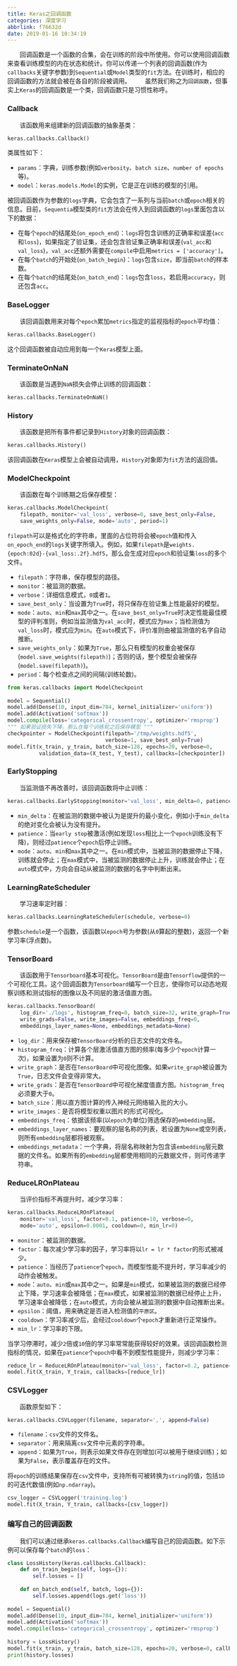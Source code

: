 ```yaml
---
title: Keras之回调函数
categories: 深度学习
abbrlink: f76632d
date: 2019-01-16 10:34:19
---
```

&emsp;&emsp;回调函数是一个函数的合集，会在训练的阶段中所使用。你可以使用回调函数来查看训练模型的内在状态和统计。你可以传递一个列表的回调函数(作为`callbacks`关键字参数)到`Sequential`或`Model`类型的`fit`方法。在训练时，相应的回调函数的方法就会被在各自的阶段被调用。<!--more-->
&emsp;&emsp;虽然我们称之为`回调函数`，但事实上`Keras`的回调函数是一个类，回调函数只是习惯性称呼。

### Callback

&emsp;&emsp;该函数用来组建新的回调函数的抽象基类：

``` python
keras.callbacks.Callback()
```

类属性如下：

- `params`：字典，训练参数(例如`verbosity`、`batch size`、`number of epochs`等)。
- `model`：`keras.models.Model`的实例，它是正在训练的模型的引用。

被回调函数作为参数的`logs`字典，它会包含了一系列与当前`batch`或`epoch`相关的信息。目前，`Sequentia`模型类的`fit`方法会在传入到回调函数的`logs`里面包含以下的数据：

- 在每个`epoch`的结尾处(`on_epoch_end`)：`logs`将包含训练的正确率和误差(`acc`和`loss`)，如果指定了验证集，还会包含验证集正确率和误差(`val_acc`和`val_loss`)，`val_acc`还额外需要在`compile`中启用`metrics = ['accuracy']`。
- 在每个`batch`的开始处(`on_batch_begin`)：`logs`包含`size`，即当前`batch`的样本数。
- 在每个`batch`的结尾处(`on_batch_end`)：`logs`包含`loss`，若启用`accuracy`，则还包含`acc`。

### BaseLogger

&emsp;&emsp;该回调函数用来对每个`epoch`累加`metrics`指定的监视指标的`epoch`平均值：

``` python
keras.callbacks.BaseLogger()
```

这个回调函数被自动应用到每一个`Keras`模型上面。

### TerminateOnNaN

&emsp;&emsp;该函数是当遇到`NaN`损失会停止训练的回调函数：

``` python
keras.callbacks.TerminateOnNaN()
```

### History

&emsp;&emsp;该函数是把所有事件都记录到`History`对象的回调函数：

``` python
keras.callbacks.History()
```

该回调函数在`Keras`模型上会被自动调用，`History`对象即为`fit`方法的返回值。

### ModelCheckpoint

&emsp;&emsp;该函数在每个训练期之后保存模型：

``` python
keras.callbacks.ModelCheckpoint(
    filepath, monitor='val_loss', verbose=0, save_best_only=False,
    save_weights_only=False, mode='auto', period=1)
```

`filepath`可以是格式化的字符串，里面的占位符将会被`epoch`值和传入`on_epoch_end`的`logs`关键字所填入。例如，如果`filepath`是`weights.{epoch:02d}-{val_loss:.2f}.hdf5`，那么会生成对应`epoch`和验证集`loss`的多个文件。

- `filepath`：字符串，保存模型的路径。
- `monitor`：被监测的数据。
- `verbose`：详细信息模式，`0`或者`1`。
- `save_best_only`：当设置为`True`时，将只保存在验证集上性能最好的模型。
- `mode`：`auto`、`min`和`max`其中之一。在`save_best_only=True`时决定性能最佳模型的评判准则，例如当监测值为`val_acc`时，模式应为`max`；当检测值为`val_loss`时，模式应为`min`。在`auto`模式下，评价准则由被监测值的名字自动推断。
- `save_weights_only`：如果为`True`，那么只有模型的权重会被保存(`model.save_weights(filepath)`)；否则的话，整个模型会被保存(`model.save(filepath)`)。
- `period`：每个检查点之间的间隔(训练轮数)。

``` python
from keras.callbacks import ModelCheckpoint
​
model = Sequential()
model.add(Dense(10, input_dim=784, kernel_initializer='uniform'))
model.add(Activation('softmax'))
model.compile(loss='categorical_crossentropy', optimizer='rmsprop')
""" 如果验证损失下降，那么在每个训练轮之后保存模型 """
checkpointer = ModelCheckpoint(filepath='/tmp/weights.hdf5',
                               verbose=1, save_best_only=True)
model.fit(x_train, y_train, batch_size=128, epochs=20, verbose=0,
          validation_data=(X_test, Y_test), callbacks=[checkpointer])
```

### EarlyStopping

&emsp;&emsp;当监测值不再改善时，该回调函数将中止训练：

``` python
keras.callbacks.EarlyStopping(monitor='val_loss', min_delta=0, patience=0, verbose=0, mode='auto')
```

- `min_delta`：在被监测的数据中被认为是提升的最小变化，例如小于`min_delta`的绝对变化会被认为没有提升。
- `patience`：当`early stop`被激活(例如发现`loss`相比上一个`epoch`训练没有下降)，则经过`patience`个`epoch`后停止训练。
- `mode`：`auto`、`min`和`max`其中之一。在`min`模式中，当被监测的数据停止下降，训练就会停止；在`max`模式中，当被监测的数据停止上升，训练就会停止；在`auto`模式中，方向会自动从被监测的数据的名字中判断出来。

### LearningRateScheduler

&emsp;&emsp;学习速率定时器：

``` python
keras.callbacks.LearningRateScheduler(schedule, verbose=0)
```

参数`schedule`是一个函数，该函数以`epoch`号为参数(从`0`算起的整数)，返回一个新学习率(浮点数)。

### TensorBoard

&emsp;&emsp;该函数用于`Tensorboard`基本可视化。`TensorBoard`是由`Tensorflow`提供的一个可视化工具。这个回调函数为`Tensorboard`编写一个日志，使得你可以动态地观察训练和测试指标的图像以及不同层的激活值直方图。

``` python
keras.callbacks.TensorBoard(
    log_dir='./logs', histogram_freq=0, batch_size=32, write_graph=True,
    write_grads=False, write_images=False, embeddings_freq=0,
    embeddings_layer_names=None, embeddings_metadata=None)
```

- `log_dir`：用来保存被`TensorBoard`分析的日志文件的文件名。
- `histogram_freq`：计算各个层激活值直方图的频率(每多少个`epoch`计算一次)，如果设置为`0`则不计算。
- `write_graph`：是否在`TensorBoard`中可视化图像。如果`write_graph`被设置为`True`，日志文件会变得非常大。
- `write_grads`：是否在`TensorBoard`中可视化梯度值直方图。`histogram_freq`必须要大于`0`。
- `batch_size`：用以直方图计算的传入神经元网络输入批的大小。
- `write_images`：是否将模型权重以图片的形式可视化。
- `embeddings_freq`：依据该频率(以`epoch`为单位)筛选保存的`embedding`层。
- `embeddings_layer_names`：要观察的层名称的列表，若设置为`None`或空列表，则所有`embedding`层都将被观察。
- `embeddings_metadata`：一个字典，将层名称映射为包含该`embedding`层元数据的文件名。如果所有的`embedding`层都使用相同的元数据文件，则可传递字符串。

### ReduceLROnPlateau

&emsp;&emsp;当评价指标不再提升时，减少学习率：

``` python
keras.callbacks.ReduceLROnPlateau(
    monitor='val_loss', factor=0.1, patience=10, verbose=0,
    mode='auto', epsilon=0.0001, cooldown=0, min_lr=0)
```

- `monitor`：被监测的数据。
- `factor`：每次减少学习率的因子，学习率将以`lr = lr * factor`的形式被减少。
- `patience`：当经历了`patience`个`epoch`，而模型性能不提升时，学习率减少的动作会被触发。
- `mode`：`auto`、`min`或`max`其中之一。如果是`min`模式，如果被监测的数据已经停止下降，学习速率会被降低；在`max`模式，如果被监测的数据已经停止上升，学习速率会被降低；在`auto`模式，方向会被从被监测的数据中自动推断出来。
- `epsilon`：阈值，用来确定是否进入检测值的`平原区`。
- `cooldown`：学习率减少后，会经过`cooldown`个`epoch`才重新进行正常操作。
- `min_lr`：学习率的下限。

当学习停滞时，减少`2`倍或`10`倍的学习率常常能获得较好的效果。该回调函数检测指标的情况，如果在`patience`个`epoch`中看不到模型性能提升，则减少学习率：

``` python
reduce_lr = ReduceLROnPlateau(monitor='val_loss', factor=0.2, patience=5, min_lr=0.001)
model.fit(X_train, Y_train, callbacks=[reduce_lr])
```

### CSVLogger

&emsp;&emsp;函数原型如下：

``` python
keras.callbacks.CSVLogger(filename, separator=',', append=False)
```

- `filename`：`csv`文件的文件名。
- `separator`：用来隔离`csv`文件中元素的字符串。
- `append`：如果为`True`，则表示如果文件存在则增加(可以被用于继续训练)；如果为`False`，表示覆盖存在的文件。

将`epoch`的训练结果保存在`csv`文件中，支持所有可被转换为`string`的值，包括`1D`的可迭代数值(例如`np.ndarray`)。

``` python
csv_logger = CSVLogger('training.log')
model.fit(X_train, Y_train, callbacks=[csv_logger])
```

### 编写自己的回调函数

&emsp;&emsp;我们可以通过继承`keras.callbacks.Callback`编写自己的回调函数。如下示例可以保存每个`batch`的`loss`：

``` python
class LossHistory(keras.callbacks.Callback):
    def on_train_begin(self, logs={}):
        self.losses = []
​
    def on_batch_end(self, batch, logs={}):
        self.losses.append(logs.get('loss'))
​
model = Sequential()
model.add(Dense(10, input_dim=784, kernel_initializer='uniform'))
model.add(Activation('softmax'))
model.compile(loss='categorical_crossentropy', optimizer='rmsprop')
​
history = LossHistory()
model.fit(x_train, y_train, batch_size=128, epochs=20, verbose=0, callbacks=[history])
print(history.losses)
```